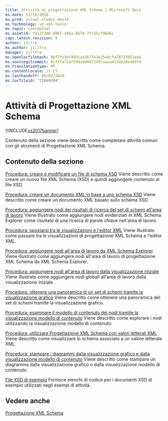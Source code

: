 ```yaml
---
title: Attività di progettazione XML Schema | Microsoft Docs
ms.date: 11/15/2016
ms.prod: visual-studio-dev14
ms.technology: vs-xml-tools
ms.topic: conceptual
ms.assetid: f413f208-696f-446a-bb78-7fc55cf96d6c
caps.latest.revision: 9
author: jillre
ms.author: jillfra
manager: jillfra
ms.openlocfilehash: 9bf7fe3ef493caa3b77e3e25e8cfa7873fb51eeb
ms.sourcegitcommit: 6cfffa72af599a9d667249caaaa411bb28ea69fd
ms.translationtype: MT
ms.contentlocale: it-IT
ms.lasthandoff: 09/02/2020
ms.locfileid: "72669394"
---
```

# <a name="xml-schema-designer-tasks"></a>Attività di Progettazione XML Schema
[!INCLUDE[vs2017banner](../includes/vs2017banner.md)]

Contenuto della sezione viene descritto come completare attività comuni con gli strumenti di Progettazione XML Schema.

## <a name="in-this-section"></a>Contenuto della sezione
 [Procedura: creare e modificare un file di schema XSD](../xml-tools/how-to-create-and-edit-an-xsd-schema-file.md) Viene descritto come creare un nuovo file XML Schema (XSD) e quindi aggiungere contenuto al file XSD.

 [Procedura: creare un documento XML in base a uno schema XSD](../xml-tools/how-to-create-an-xml-document-based-on-an-xsd-schema.md) Viene descritto come creare un documento XML basato sullo schema XSD.

 [Procedura: aggiungere nodi dei risultati di ricerca del set di schemi all'area di lavoro](../xml-tools/how-to-add-schema-set-search-result-nodes-to-the-workspace.md) Viene illustrato come aggiungere nodi evidenziati in XML Schema Explorer come risultato di una ricerca di parole chiave nell'area di lavoro.

 [Procedura: spostarsi tra le visualizzazioni e l'editor XML](../xml-tools/how-to-switch-between-views-and-the-xml-editor.md) Viene illustrato come passare tra le visualizzazioni di progettazione XML Schema e l'editor XML.

 [Procedura: aggiungere nodi all'area di lavoro da XML Schema Explorer](../xml-tools/how-to-add-nodes-to-the-workspace-from-the-xml-schema-explorer.md) Viene illustrato come aggiungere nodi all'area di lavoro di progettazione XML Schema da XML Schema Explorer.

 [Procedura: aggiungere nodi all'area di lavoro dalla visualizzazione iniziale](../xml-tools/how-to-add-nodes-to-the-workspace-from-the-start-view.md) Viene illustrato come aggiungere nodi globali all'area di lavoro dalla visualizzazione iniziale.

 [Procedura: ottenere una panoramica di un set di schemi tramite la visualizzazione grafico](../xml-tools/how-to-get-an-overview-of-a-schema-set-using-the-graph-view.md) Viene descritto come ottenere una panoramica del set di schemi tramite la visualizzazione grafico.

 [Procedura: esaminare il modello di contenuto dei nodi tramite la visualizzazione modello di contenuto](../xml-tools/how-to-examine-the-content-model-of-nodes-using-the-content-model-view.md) Viene descritto come esplorare i nodi utilizzando la visualizzazione modello di contenuto.

 [Procedura: utilizzare Progettazione XML Schema con valori letterali XML](../xml-tools/how-to-use-the-xml-schema-designer-with-xml-literals.md) Viene descritto come visualizzare lo schema associato a un valore letterale XML.

 [Procedura: stampare i diagrammi dalla visualizzazione grafico e dalla visualizzazione modello di contenuto](../xml-tools/how-to-print-diagrams-from-the-graph-view-and-the-content-model-view.md) Viene descritto come stampare un diagramma dalla visualizzazione grafico o dalla visualizzazione modello di contenuto.

 [File XSD di esempio](../xml-tools/sample-xsd-files.md) Fornisce elenchi di codice per i documenti XSD di esempio utilizzati negli esempi di attività.

## <a name="see-also"></a>Vedere anche
 [Progettazione XML Schema](../xml-tools/xml-schema-designer.md)
